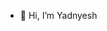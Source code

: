 - 👋 Hi, I’m Yadnyesh 


<!---
yadn0608/yadn0608 is a ✨ special ✨ repository because its `README.md` (this file) appears on your GitHub profile.
You can click the Preview link to take a look at your changes.
--->
